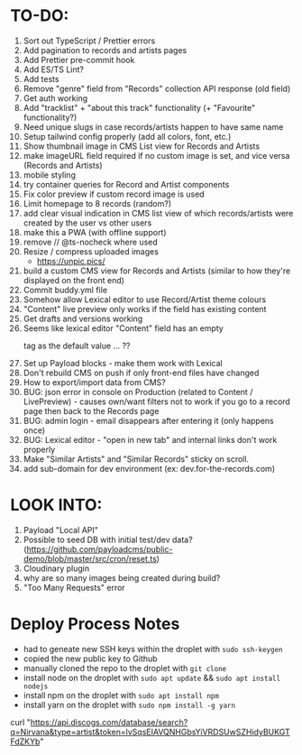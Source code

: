 # TO-DO:

1. Sort out TypeScript / Prettier errors
2. Add pagination to records and artists pages
3. Add Prettier pre-commit hook
4. Add ES/TS Lint?
5. Add tests
6. Remove "genre" field from "Records" collection API response (old field)
7. Get auth working
8. Add "tracklist" + "about this track" functionality (+ "Favourite" functionality?)
9. Need unique slugs in case records/artists happen to have same name
10. Setup tailwind config properly (add all colors, font, etc.)
11. Show thumbnail image in CMS List view for Records and Artists
12. make imageURL field required if no custom image is set, and vice versa (Records and Artists)
13. mobile styling
14. try container queries for Record and Artist components
15. Fix color preview if custom record image is used
16. Limit homepage to 8 records (random?)
17. add clear visual indication in CMS list view of which records/artists were created by the user vs other users
18. make this a PWA (with offline support)
19. remove // @ts-nocheck where used
20. Resize / compress uploaded images
    - https://unpic.pics/
21. build a custom CMS view for Records and Artists (similar to how they're displayed on the front end)
22. Commit buddy.yml file
23. Somehow allow Lexical editor to use Record/Artist theme colours
24. "Content" live preview only works if the field has existing content
25. Get drafts and versions working
26. Seems like lexical editor "Content" field has an empty <p> tag as the default value ... ??
27. Set up Payload blocks - make them work with Lexical
28. Don't rebuild CMS on push if only front-end files have changed
29. How to export/import data from CMS?
30. BUG: json error in console on Production (related to Content / LivePreview) - causes own/want filters not to work if you go to a record page then back to the Records page
31. BUG: admin login - email disappears after entering it (only happens once)
32. BUG: Lexical editor - "open in new tab" and internal links don't work properly
33. Make "Similar Artists" and "Similar Records" sticky on scroll.
34. add sub-domain for dev environment (ex: dev.for-the-records.com)

# LOOK INTO:

1. Payload "Local API"
2. Possible to seed DB with initial test/dev data? (https://github.com/payloadcms/public-demo/blob/master/src/cron/reset.ts)
3. Cloudinary plugin
4. why are so many images being created during build?
5. "Too Many Requests" error

# Deploy Process Notes

- had to geneate new SSH keys within the droplet with `sudo ssh-keygen`
- copied the new public key to Github
- manually cloned the repo to the droplet with `git clone`
- install node on the droplet with `sudo apt update` && `sudo apt install nodejs`
- install npm on the droplet with `sudo apt install npm`
- install yarn on the droplet with `sudo npm install -g yarn`

curl "https://api.discogs.com/database/search?q=Nirvana&type=artist&token=lvSqsEIAVQNHGbsYiVRDSUwSZHidyBUKGTFdZKYb"

